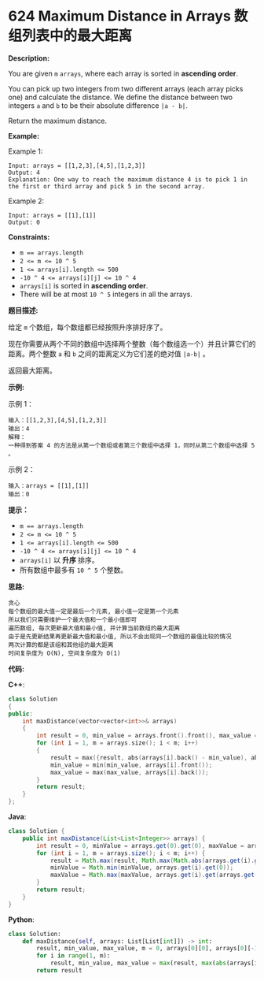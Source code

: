 # 624 Maximum Distance in Arrays 数组列表中的最大距离

__Description:__

You are given `m` `arrays`, where each array is sorted in __ascending order__.

You can pick up two integers from two different arrays (each array picks one) and calculate the distance. We define the distance between two integers `a` and `b` to be their absolute difference `|a - b|`.

Return the maximum distance.

__Example:__

Example 1:

```text
Input: arrays = [[1,2,3],[4,5],[1,2,3]]
Output: 4
Explanation: One way to reach the maximum distance 4 is to pick 1 in the first or third array and pick 5 in the second array.
```

Example 2:

```text
Input: arrays = [[1],[1]]
Output: 0
```

__Constraints:__

- `m == arrays.length`
- `2 <= m <= 10 ^ 5`
- `1 <= arrays[i].length <= 500`
- `-10 ^ 4 <= arrays[i][j] <= 10 ^ 4`
- `arrays[i]` is sorted in __ascending order__.
- There will be at most `10 ^ 5` integers in all the arrays.

__题目描述:__

给定 `m` 个数组，每个数组都已经按照升序排好序了。

现在你需要从两个不同的数组中选择两个整数（每个数组选一个）并且计算它们的距离。两个整数 `a` 和 `b` 之间的距离定义为它们差的绝对值 `|a-b|` 。

返回最大距离。

__示例:__

示例 1：

```text
输入：[[1,2,3],[4,5],[1,2,3]]
输出：4
解释：
一种得到答案 4 的方法是从第一个数组或者第三个数组中选择 1，同时从第二个数组中选择 5 。
```

示例 2：

```text
输入：arrays = [[1],[1]]
输出：0
```

__提示：__

- `m == arrays.length`
- `2 <= m <= 10 ^ 5`
- `1 <= arrays[i].length <= 500`
- `-10 ^ 4 <= arrays[i][j] <= 10 ^ 4`
- `arrays[i]` 以 __升序__ 排序。
- 所有数组中最多有 `10 ^ 5` 个整数。

__思路:__

```text
贪心
每个数组的最大值一定是最后一个元素, 最小值一定是第一个元素
所以我们只需要维护一个最大值和一个最小值即可
遍历数组, 每次更新最大值和最小值, 并计算当前数组的最大距离
由于是先更新结果再更新最大值和最小值, 所以不会出现同一个数组的最值比较的情况
两次计算的都是该组和其他组的最大距离
时间复杂度为 O(N), 空间复杂度为 O(1)
```

__代码:__

__C++__:

```C++
class Solution 
{
public:
    int maxDistance(vector<vector<int>>& arrays) 
    {
        int result = 0, min_value = arrays.front().front(), max_value = arrays.front().back();
        for (int i = 1, m = arrays.size(); i < m; i++) 
        {
            result = max({result, abs(arrays[i].back() - min_value), abs(max_value - arrays[i].front())});
            min_value = min(min_value, arrays[i].front());
            max_value = max(max_value, arrays[i].back());
        }
        return result;
    }
};
```

__Java__:

```Java
class Solution {
    public int maxDistance(List<List<Integer>> arrays) {
        int result = 0, minValue = arrays.get(0).get(0), maxValue = arrays.get(0).get(arrays.get(0).size() - 1);
        for (int i = 1, m = arrays.size(); i < m; i++) {
            result = Math.max(result, Math.max(Math.abs(arrays.get(i).get(arrays.get(i).size() - 1) - minValue), Math.abs(maxValue - arrays.get(i).get(0))));
            minValue = Math.min(minValue, arrays.get(i).get(0));
            maxValue = Math.max(maxValue, arrays.get(i).get(arrays.get(i).size() - 1));
        }
        return result;
    }
}
```

__Python__:

```Python
class Solution:
    def maxDistance(self, arrays: List[List[int]]) -> int:
        result, min_value, max_value, m = 0, arrays[0][0], arrays[0][-1], len(arrays)
        for i in range(1, m):
            result, min_value, max_value = max(result, max(abs(arrays[i][-1] - min_value), abs(max_value - arrays[i][0]))), min(min_value, arrays[i][0]), max(max_value, arrays[i][-1])
        return result
```
